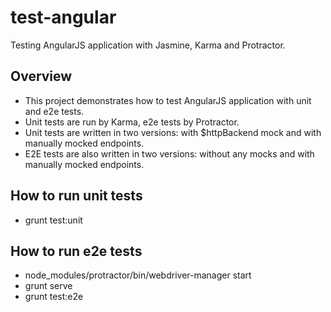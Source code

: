 test-angular
============

Testing AngularJS application with Jasmine, Karma and Protractor.

Overview
--------
* This project demonstrates how to test AngularJS application with unit and e2e tests.
* Unit tests are run by Karma, e2e tests by Protractor.
* Unit tests are written in two versions: with $httpBackend mock and with manually mocked endpoints.
* E2E tests are also written in two versions: without any mocks and with manually mocked endpoints.

How to run unit tests
---------------------
* grunt test:unit

How to run e2e tests
--------------------
* node_modules/protractor/bin/webdriver-manager start
* grunt serve 
* grunt test:e2e